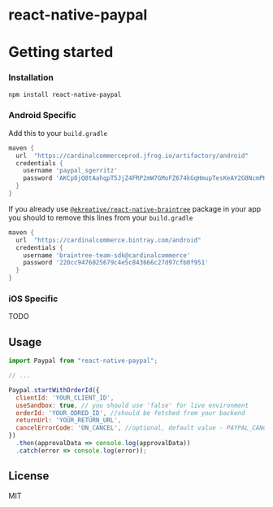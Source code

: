 # react-native-paypal

# Getting started

### Installation

```sh
npm install react-native-paypal
```

### Android Specific

Add this to your `build.gradle`
```groovy
maven {
  url  "https://cardinalcommerceprod.jfrog.io/artifactory/android"
  credentials {
    username 'paypal_sgerritz'
    password 'AKCp8jQ8tAahqpT5JjZ4FRP2mW7GMoFZ674kGqHmupTesKeAY2G8NcmPKLuTxTGkKjDLRzDUQ'
  }
}
```

If you already use [`@ekreative/react-native-braintree`](https://github.com/ekreative/react-native-braintree) package in your app you should to remove this lines from your `build.gradle`

```groovy
maven {
  url  "https://cardinalcommerce.bintray.com/android"
  credentials {
    username 'braintree-team-sdk@cardinalcommerce'
    password '220cc9476025679c4e5c843666c27d97cfb0f951'
  }
}
```

### iOS Specific
TODO

## Usage

```js
import Paypal from "react-native-paypal";

// ...

Paypal.startWithOrderId({
  clientId: 'YOUR_CLIENT_ID',
  useSandbox: true, // you should use 'false' for live environment
  orderId: 'YOUR_ODRED_ID', //should be fetched from your backend
  returnUrl: 'YOUR_RETURN_URL',
  cancelErrorCode: 'ON_CANCEL', //optional, default value - PAYPAL_CANCELLED
})
  .then(approvalData => console.log(approvalData))
  .catch(error => console.log(error));


```

## License

MIT
